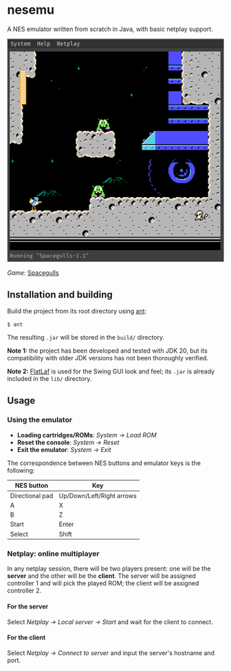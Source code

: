 # nesemu

A NES emulator written from scratch in Java, with basic netplay support.

![The emulator running Spacegulls](/screenshots/spacegulls.png?raw=true)

_Game:_ [Spacegulls](https://morphcatgames.itch.io/spacegulls)

## Installation and building

Build the project from its root directory using [ant](https://ant.apache.org/):

```
$ ant
```

The resulting `.jar` will be stored in the `build/` directory.

**Note 1:** the project has been developed and tested with JDK 20, but its compatibility with older JDK versions has not been thoroughly verified.

**Note 2:** [FlatLaf](https://github.com/JFormDesigner/FlatLaf) is used for the Swing GUI look and feel; its `.jar` is already included in the `lib/` directory.

## Usage

### Using the emulator

- **Loading cartridges/ROMs**: _System -> Load ROM_
- **Reset the console**: _System -> Reset_
- **Exit the emulator**: _System -> Exit_

The correspondence between NES buttons and emulator keys is the following:

| NES button      | Key                       |
| --------------- | ------------------------- |
| Directional pad | Up/Down/Left/Right arrows |
| A               | X                         |
| B               | Z                         |
| Start           | Enter                     |
| Select          | Shift                     |

### Netplay: online multiplayer

In any netplay session, there will be two players present: one will be the **server** and the other will be the **client**. The server will be assigned controller 1 and will pick the played ROM; the client will be assigned controller 2.

#### For the server

Select _Netplay -> Local server -> Start_ and wait for the client to connect.

#### For the client

Select _Netplay -> Connect to server_ and input the server's hostname and port.
